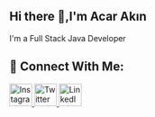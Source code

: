 ## Hi there 👋,I'm Acar Akın

I'm a Full Stack Java Developer

## 📲 Connect With Me:

<a href="https://instagram.com/acar_akin">
  <img src="https://cdn-icons-png.flaticon.com/512/174/174855.png" width="40px" alt="Instagram">
</a>
<a href="https://twitter.com/acar_akn5">
  <img src="https://cdn-icons-png.flaticon.com/512/733/733579.png" width="40px" alt="Twitter">
</a>
<a href="https://linkedin.com/in/acar-akın"> 
  <img src="https://cdn-icons-png.flaticon.com/512/174/174857.png" width="40px" alt="LinkedIn">
</a>

<!--
**AcarAkin/AcarAkin** is a ✨ _special_ ✨ repository because its `README.md` (this file) appears on your GitHub profile.

Here are some ideas to get you started:

- 🔭 I’m currently working on ...
- 🌱 I’m currently learning ...
- 👯 I’m looking to collaborate on ...
- 🤔 I’m looking for help with ...
- 💬 Ask me about ...
- 📫 How to reach me: ...
- 😄 Pronouns: ...
- ⚡ Fun fact: ...
-->
